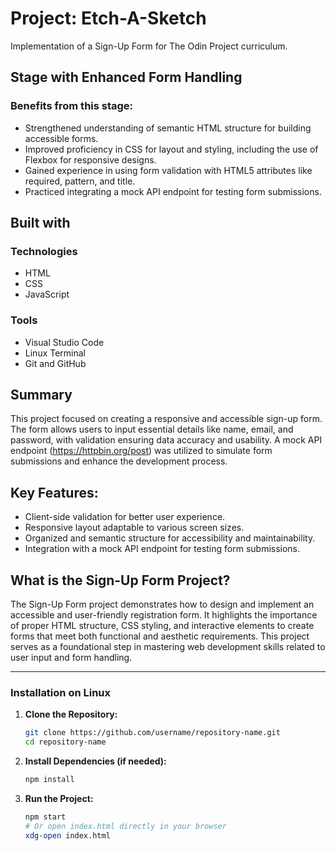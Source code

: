 # Project: Etch-A-Sketch

Implementation of a Sign-Up Form for The Odin Project curriculum.

## Stage with Enhanced Form Handling
### Benefits from this stage:

+ Strengthened understanding of semantic HTML structure for building accessible forms.
+ Improved proficiency in CSS for layout and styling, including the use of Flexbox for responsive designs.
+ Gained experience in using form validation with HTML5 attributes like required, pattern, and title.
+ Practiced integrating a mock API endpoint for testing form submissions.

## Built with
### Technologies
+ HTML
+ CSS
+ JavaScript

### Tools
+ Visual Studio Code
+ Linux Terminal
+ Git and GitHub

## Summary

This project focused on creating a responsive and accessible sign-up form. The form allows users to input essential details like name, email, and password, with validation ensuring data accuracy and usability. A mock API endpoint (https://httpbin.org/post) was utilized to simulate form submissions and enhance the development process.

## Key Features:

+ Client-side validation for better user experience.
+ Responsive layout adaptable to various screen sizes.
+ Organized and semantic structure for accessibility and maintainability.
+ Integration with a mock API endpoint for testing form submissions.

## What is the Sign-Up Form Project?

The Sign-Up Form project demonstrates how to design and implement an accessible and user-friendly registration form. It highlights the importance of proper HTML structure, CSS styling, and interactive elements to create forms that meet both functional and aesthetic requirements. This project serves as a foundational step in mastering web development skills related to user input and form handling.

---------------------------

### Installation on Linux  

1. **Clone the Repository:**  
   ```bash
   git clone https://github.com/username/repository-name.git
   cd repository-name
   ```

2. **Install Dependencies (if needed):**  
   ```bash
   npm install
   ```

3. **Run the Project:**  
   ```bash
   npm start
   # Or open index.html directly in your browser
   xdg-open index.html
   ```

